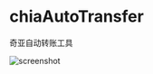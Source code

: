# chiaAutoTransfer
奇亚自动转账工具

![screenshot](https://raw.githubusercontent.com/liyifeng/chiaHelper/master/img/snapshot.jpg)
